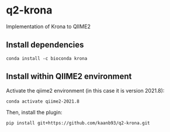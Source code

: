 # q2-krona
Implementation of Krona to QIIME2

## Install dependencies
```
conda install -c bioconda krona
```

## Install within QIIME2 environment

Activate the qiime2 environment (in this case it is version 2021.8):
```
conda activate qiime2-2021.8
```

Then, install the plugin:
```
pip install git+https://github.com/kaanb93/q2-krona.git
```
